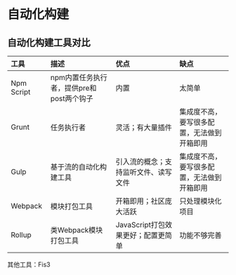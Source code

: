 # 自动化构建

## 自动化构建工具对比

| **工具** | **描述** | **优点** | **缺点** |
| :--- | :--- | :--- | :--- |
| Npm Script | npm内置任务执行者，提供pre和post两个钩子 | 内置 | 太简单 |
| Grunt | 任务执行者 | 灵活；有大量插件 | 集成度不高，要写很多配置，无法做到开箱即用 |
| Gulp | 基于流的自动化构建工具 | 引入流的概念；支持监听文件、读写文件 | 集成度不高，要写很多配置，无法做到开箱即用 |
| Webpack | 模块打包工具 | 开箱即用；社区庞大活跃 | 只处理模块化项目 |
| Rollup | 类Webpack模块打包工具 | JavaScript打包效果更好；配置更简单 | 功能不够完善 |

其他工具：Fis3
